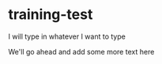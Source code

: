 # training-test

I will type in whatever I want to type


We'll go ahead and add some more text here